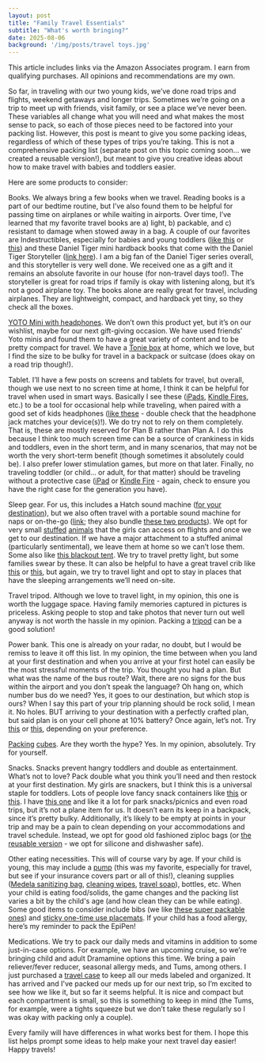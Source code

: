 ```yaml
---
layout: post
title: "Family Travel Essentials"
subtitle: "What's worth bringing?"
date: 2025-08-06
background: '/img/posts/travel toys.jpg'
---
```


This article includes links via the Amazon Associates program. I earn from qualifying purchases. All opinions and recommendations are my own.

So far, in traveling with our two young kids, we’ve done road trips and flights, weekend getaways and longer trips. Sometimes we’re going on a trip to meet up with friends, visit family, or see a place we’ve never been. These variables all change what you will need and what makes the most sense to pack, so each of those pieces need to be factored into your packing list. However, this post is meant to give you some packing ideas, regardless of which of these types of trips you’re taking. This is not a comprehensive packing list (separate post on this topic coming soon… we created a reusable version!), but meant to give you creative ideas about how to make travel with babies and toddlers easier.

Here are some products to consider:

Books. We always bring a few books when we travel. Reading books is a part of our bedtime routine, but I’ve also found them to be helpful for passing time on airplanes or while waiting in airports. Over time, I’ve learned that my favorite travel books are a) light, b) packable, and c) resistant to damage when stowed away in a bag. A couple of our favorites are Indestructibles, especially for babies and young toddlers ([like this](https://amzn.to/4ljbr2s) or [this](https://amzn.to/3HrxW7l)) and these Daniel Tiger mini hardback books that come with the Daniel Tiger Storyteller ([link here](https://amzn.to/4fsQCjI)). I am a big fan of the Daniel Tiger series overall, and this storyteller is very well done. We received one as a gift and it remains an absolute favorite in our house (for non-travel days too!). The storyteller is great for road trips if family is okay with listening along, but it’s not a good airplane toy. The books alone are really great for travel, including airplanes. They are lightweight, compact, and hardback yet tiny, so they check all the boxes. 

[YOTO Mini with headphones](https://amzn.to/3Jq0vmg). We don’t own this product yet, but it’s on our wishlist, maybe for our next gift-giving occasion. We have used friends’ Yoto minis and found them to have a great variety of content and to be pretty compact for travel. We have a [Tonie box](https://amzn.to/3JqrKNv) at home, which we love, but I find the size to be bulky for travel in a backpack or suitcase (does okay on a road trip though!). 

Tablet. I’ll have a few posts on screens and tablets for travel, but overall, though we use next to no screen time at home, I think it can be helpful for travel when used in smart ways. Basically I see these ([iPads](https://amzn.to/45o9hZq), [Kindle Fires](https://amzn.to/45tLM1i), etc.) to be a tool for occasional help while traveling, when paired with a good set of kids headphones ([like these](https://amzn.to/4fy9SfZ) - double check that the headphone jack matches your device(s)!). We do try not to rely on them completely. That is, these are mostly reserved for Plan B rather than Plan A. I do this because I think too much screen time can be a source of crankiness in kids and toddlers, even in the short term, and in many scenarios, that may not be worth the very short-term benefit (though sometimes it absolutely could be). I also prefer lower stimulation games, but more on that later. Finally, no traveling toddler (or child… or adult, for that matter) should be traveling without a protective case ([iPad](https://amzn.to/45aPQEF) or [Kindle Fire](https://amzn.to/47o6v97) - again, check to ensure you have the right case for the generation you have).

Sleep gear. For us, this includes a Hatch sound machine ([for your destination](https://amzn.to/45ol9KT)), but we also often travel with a portable sound machine for naps or on-the-go ([link](https://amzn.to/46RFGtW); they also bundle [these two products](https://amzn.to/45ADt3Q)). We opt for very small [stuffed](https://amzn.to/3J7uwHp) [animals](https://amzn.to/4loEoKt) that the girls can access on flights and once we get to our destination. If we have a major attachment to a stuffed animal (particularly sentimental), we leave them at home so we can’t lose them. Some also like [this blackout tent](https://amzn.to/3UXYPms). We try to travel pretty light, but some families swear by these. It can also be helpful to have a great travel crib like [this](https://amzn.to/4m3SCS5) or [this](https://amzn.to/3Jp5pjo), but again, we try to travel light and opt to stay in places that have the sleeping arrangements we’ll need on-site. 

Travel tripod. Although we love to travel light, in my opinion, this one is worth the luggage space. Having family memories captured in pictures is priceless. Asking people to stop and take photos that never turn out well anyway is not worth the hassle in my opinion. Packing a [tripod](https://amzn.to/45t3kKI) can be a good solution!

Power bank. This one is already on your radar, no doubt, but I would be remiss to leave it off this list. In my opinion, the time between when you land at your first destination and when you arrive at your first hotel can easily be the most stressful moments of the trip. You thought you had a plan. But what was the name of the bus route? Wait, there are no signs for the bus within the airport and you don’t speak the language? Oh hang on, which number bus do we need? Yes, it goes to our destination, but which stop is ours? When I say this part of your trip planning should be rock solid, I mean it. No holes. BUT arriving to your destination with a perfectly crafted plan, but said plan is on your cell phone at 10% battery? Once again, let’s not. Try [this](https://amzn.to/4mehsic) or [this](https://amzn.to/45GxmvQ), depending on your preference. 

[Packing](https://amzn.to/47n4LNm) [cubes](https://amzn.to/3UVkpbi). Are they worth the hype? Yes. In my opinion, absolutely. Try for yourself. 

Snacks. Snacks prevent hangry toddlers and double as entertainment. What’s not to love? Pack double what you think you’ll need and then restock at your first destination. My girls are snackers, but I think this is a universal staple for toddlers. Lots of people love fancy snack containers like [this](https://amzn.to/45b2of9) or [this](https://amzn.to/4ovvUnk). I have [this one](https://amzn.to/4lk2pCc) and like it a lot for park snacks/picnics and even road trips, but it’s not a plane item for us. It doesn’t earn its keep in a backpack, since it’s pretty bulky. Additionally, it’s likely to be empty at points in your trip and may be a pain to clean depending on your accommodations and travel schedule. Instead, we opt for good old fashioned ziploc bags (or [the reusable version](https://amzn.to/45rBDC9) - we opt for silicone and dishwasher safe). 

Other eating necessities. This will of course vary by age. If your child is young, this may include a [pump](https://amzn.to/3UlRuwU)  (this was my favorite, especially for travel, but see if your insurance covers part or all of this!), cleaning supplies ([Medela sanitizing bag](https://amzn.to/47mfCXN), [cleaning wipes](https://amzn.to/46RG7EA), [travel soap](https://amzn.to/4mtGc5C)), bottles, etc. When your child is eating food/solids, the game changes and the packing list varies a bit by the child's age (and how clean they can be while eating). Some good items to consider include bibs (we like [these super packable ones](https://amzn.to/45x7OAc)) and [sticky one-time use placemats](https://amzn.to/3Jbdo3w). If your child has a food allergy, here’s my reminder to pack the EpiPen!

Medications. We try to pack our daily meds and vitamins in addition to some just-in-case options. For example, we have an upcoming cruise, so we’re bringing child and adult Dramamine options this time. We bring a pain reliever/fever reducer, seasonal allergy meds, and Tums, among others. I just purchased a [travel case](https://amzn.to/3J7Unza) to keep all our meds labeled and organized. It has arrived and I've packed our meds up for our next trip, so I’m excited to see how we like it, but so far it seems helpful. It is nice and compact but each compartment is small, so this is something to keep in mind (the Tums, for example, were a tights squeeze but we don’t take these regularly so I was okay with packing only a couple). 

Every family will have differences in what works best for them. I hope this list helps prompt some ideas to help make your next travel day easier! Happy travels!
